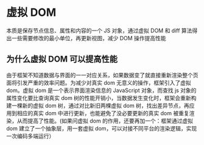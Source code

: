 # 虚拟 DOM [](#virtualDOM)

本质是保存节点信息、属性和内容的一个 JS 对象，通过虚拟 DOM 和 diff 算法得出一些需要修改的最小单位，再更新视图，减少 DOM 操作提高性能

## 为什么虚拟 DOM 可以提高性能 [](#为什么虚拟-dom-可以提高性能)

由于框架不知道数据与界面的一一对应关系，如果数据变了就直接重新渲染整个页面将引发严重的效率问题。为减少对真实 dom 无意义的操作，框架引入了虚拟 dom。虚拟 dom 是一个表示界面渲染信息的 JavaScript 对象，而查找 js 对象的属性变化要比查询真实 dom 树的性能开销小，当数据发生变化时，框架会重新构建一棵新的虚拟 dom 树，通过对比新旧两棵虚拟 dom 树，找出差异节点，再应用到相应的真实 dom 中进行更新，也能避免了没必要更新的真实 dom 被重复渲染，从而提高了性能。(如果问虚拟 dom 的作用，还要再加一个：框架通过虚拟 dom 建立了一个抽象层，用一套虚拟 dom，可以对接不同平台的渲染逻辑，实现一次编码多端运行）
